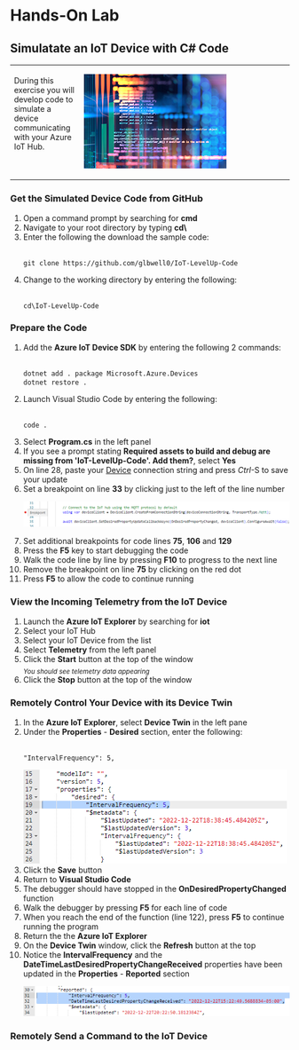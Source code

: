 <h1>Hands-On Lab</h1>

<h2>Simulatate an IoT Device with C# Code</h2>
<table>
<tr>
<td width="25%" valign="top"><br>During this exercise you will develop code to simulate a device communicating with your Azure IoT Hub.</td>
<td>

![EventGridDiagram](./images/IoT_Code.png) 

</td>
</tr>
</table>
<p>
<h3>Get the Simulated Device Code from GitHub</h3>
<ol>
  <li>Open a command prompt by searching for <b>cmd</b>
  <li>Navigate to your root directory by typing <b>cd\</b>
  <li>Enter the following the download the sample code:
<pre><code class="lang-azurecli" title="JSON">
git clone https://github.com/glbwell0/IoT-LevelUp-Code
</pre></code>
  <li>Change to the working directory by entering the following:
<pre><code class="lang-azurecli" title="JSON">
cd\IoT-LevelUp-Code
</pre></code>
</ol>
<h3>Prepare the Code</h3>
<ol>
  <li>Add the <b>Azure IoT Device SDK</b> by entering the following 2 commands:
<pre><code class="lang-azurecli" title="JSON">
dotnet add . package Microsoft.Azure.Devices
dotnet restore .
</pre></code>
  <li>Launch Visual Studio Code by entering the following:
<pre><code class="lang-azurecli" title="JSON">
code .
</pre></code>
  <li>Select <b>Program.cs</b> in the left panel
  <li>If you see a prompt stating <b>Required assets to build and debug are missing from 'IoT-LevelUp-Code'.  Add them?</b>, select <b>Yes</b>
  <li>On line 28, paste your <u>Device</u> connection string and press <i>Ctrl</i>-S to save your update
  <li>Set a breakpoint on line <b>33</b> by clicking just to the left of the line number
<p><img src="./images/CodeBreakpoint.png">
  <li>Set additional breakpoints for code lines <b>75</b>, <b>106</b> and <b>129</b>
  <li>Press the <b>F5</b> key to start debugging the code
  <li>Walk the code line by line by pressing <b>F10</b> to progress to the next line
  <li>Remove the breakpoint on line <b>75</b> by clicking on the red dot
  <li>Press <b>F5</b> to allow the code to continue running
</ol>
<h3>View the Incoming Telemetry from the IoT Device</h3>
<ol>
  <li>Launch the <b>Azure IoT Explorer</b> by searching for <b>iot</b>
  <li>Select your IoT Hub
  <li>Select your IoT Device from the list
  <li>Select <b>Telemetry</b> from the left panel
  <li>Click the <b>Start</b> button at the top of the window<br>
    <sub><i>You should see telemetry data appearing</sub></i>
  <li>Click the <b>Stop</b> button at the top of the window
</ol>
<h3>Remotely Control Your Device with its Device Twin</h3>
<ol>
  <li>In the <b>Azure IoT Explorer</b>, select <b>Device Twin</b> in the left pane
  <li>Under the <b>Properties</b> - <b>Desired</b> section, enter the following:
<pre><code class="lang-azurecli" title="JSON">
"IntervalFrequency": 5,
</pre></code>
<img src="./images/DesiredProperties.png">
  <li>Click the <b>Save</b> button
  <li>Return to <b>Visual Studio Code</b> 
  <li>The debugger should have stopped in the <b>OnDesiredPropertyChanged</b> function
  <li>Walk the debugger by pressing <b>F5</b> for each line of code
  <li>When you reach the end of the function (line 122), press <b>F5</b> to continue running the program
  <li>Return the the <b>Azure IoT Explorer</b>
  <li>On the <b>Device Twin</b> window, click the <b>Refresh</b> button at the top
  <li>Notice the <b>IntervalFrequency</b> and the <b>DateTimeLastDesiredPropertyChangeReceived</b> properties have been updated in the <b>Properties</b> - <b>Reported</b> section
    <p><img src="./images/ReportedProperties.png">
    </ol>
<h3>Remotely Send a Command to the IoT Device</h3>
